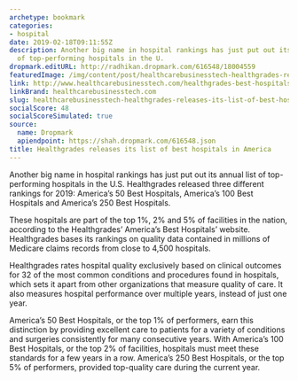 ```yaml
---
archetype: bookmark
categories:
- hospital
date: 2019-02-18T09:11:55Z
description: Another big name in hospital rankings has just put out its annual list
  of top-performing hospitals in the U.
dropmark.editURL: http://radhikan.dropmark.com/616548/18004559
featuredImage: /img/content/post/healthcarebusinesstech-healthgrades-releases-its-list-of-best-hospitals-in-america.jpg
link: http://www.healthcarebusinesstech.com/healthgrades-best-hospitals/
linkBrand: healthcarebusinesstech.com
slug: healthcarebusinesstech-healthgrades-releases-its-list-of-best-hospitals-in-america
socialScore: 48
socialScoreSimulated: true
source:
  name: Dropmark
  apiendpoint: https://shah.dropmark.com/616548.json
title: Healthgrades releases its list of best hospitals in America
---
```

Another big name in hospital rankings has just put out its annual list of top-performing hospitals in the U.S. Healthgrades released three different rankings for 2019: America’s 50 Best Hospitals, America’s 100 Best Hospitals and America’s 250 Best Hospitals. 

These hospitals are part of the top 1%, 2% and 5% of facilities in the nation, according to the Healthgrades’ America’s Best Hospitals’ website. Healthgrades bases its rankings on quality data contained in millions of Medicare claims records from close to 4,500 hospitals.

Healthgrades rates hospital quality exclusively based on clinical outcomes for 32 of the most common conditions and procedures found in hospitals, which sets it apart from other organizations that measure quality of care. It also measures hospital performance over multiple years, instead of just one year.

America’s 50 Best Hospitals, or the top 1% of performers, earn this distinction by providing excellent care to patients for a variety of conditions and surgeries consistently for many consecutive years. With America’s 100 Best Hospitals, or the top 2% of facilities, hospitals must meet these standards for a few years in a row. America’s 250 Best Hospitals, or the top 5% of performers, provided top-quality care during the current year.